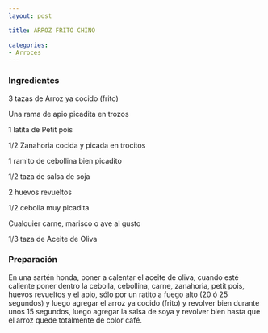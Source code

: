 ```yaml
---
layout: post

title: ARROZ FRITO CHINO

categories:
- Arroces
---
```

<h3>Ingredientes</h3>

3 tazas de Arroz ya cocido (frito)

Una rama de apio picadita en trozos

1 latita de Petit pois

1/2 Zanahoria cocida y picada en trocitos

1 ramito de cebollina bien picadito

1/2 taza de salsa de soja

2 huevos revueltos

1/2 cebolla muy picadita

Cualquier carne, marisco o ave al gusto

1/3 taza de Aceite de Oliva

<h3>Preparación</h3>

En una sartén honda, poner a calentar el aceite de oliva, cuando esté caliente poner dentro la cebolla, cebollina, carne, zanahoria, petit pois, huevos revueltos y el apio, sólo por un ratito a fuego alto (20 ó 25 segundos) y luego agregar el arroz ya cocido (frito) y revolver bien durante unos 15 segundos, luego agregar la salsa de soya y revolver bien hasta que el arroz quede totalmente de color café.

